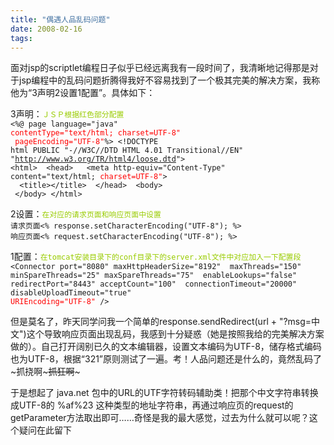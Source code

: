 ```yaml
---
title: "偶遇人品乱码问题"
date: 2008-02-16
tags:
---
```


面对jsp的scriptlet编程日子似乎已经远离我有一段时间了，我清晰地记得那是对于jsp编程中的乱码问题折腾得我好不容易找到了一个极其完美的解决方案，我称他为“3声明2设置1配置”。具体如下：

3声明：<code><font color="#99cc00">ＪＳＰ根据红色部分配置</font>
&lt;%@ page language="java" <font color="#ff0000">contentType="text/html; charset=UTF-8"</font>
<font color="#ff0000"> pageEncoding="UTF-8"</font>%&gt;
&lt;!DOCTYPE html PUBLIC "-//W3C//DTD HTML 4.01 Transitional//EN"         "http://www.w3.org/TR/html4/loose.dtd"&gt;
&lt;html&gt;
&nbsp;&lt;head&gt;
&nbsp;&nbsp;&lt;meta http-equiv="Content-Type" content="text/html; <font color="#ff0000">charset=UTF-8"</font>&gt;
&nbsp;&nbsp;&lt;title&gt;&lt;/title&gt;
&nbsp;&lt;/head&gt;
&nbsp;&lt;body&gt;
&nbsp;&lt;/body&gt;
&lt;/html&gt;
</code>

2设置：<code dragover="true"><font color="#99cc00">在对应的请求页面和响应页面中设置</font>
请求页面&lt;% response.setCharacterEncoding("UTF-8"); %&gt;
响应页面&lt;% request.setCharacterEncoding("UTF-8"); %&gt;
</code>

1配置：<code><font color="#99cc00">在tomcat安装目录下的conf目录下的server.xml文件中对应加入一下配置段</font>
&lt;Connector port="8080" maxHttpHeaderSize="8192"
&nbsp;maxThreads="150" minSpareThreads="25" maxSpareThreads="75"
&nbsp;enableLookups="false" redirectPort="8443" acceptCount="100"
&nbsp;connectionTimeout="20000" disableUploadTimeout="true" <font color="#ff0000">URIEncoding="UTF-8"</font> /&gt;</code>

但是莫名了，昨天同学问我一个简单的response.sendRedirect(url + "?msg=中文")这个导致响应页面出现乱码，我感到十分疑惑（她是按照我给的完美解决方案做的）。自己打开阔别已久的文本编辑器，设置文本编码为UTF-8，储存格式编码也为UTF-8，根据“321”原则测试了一遍。考！人品问题还是什么的，竟然乱码了~抓挠啊~~~抓狂啊~~~

于是想起了 java.net 包中的URL的UTF字符转码辅助类！把那个中文字符串转换成UTF-8的 %af%23 这种类型的地址字符串，再通过响应页的request的getParameter方法取出即可……奇怪是我的最大感觉，过去为什么就可以呢？这个疑问在此留下

